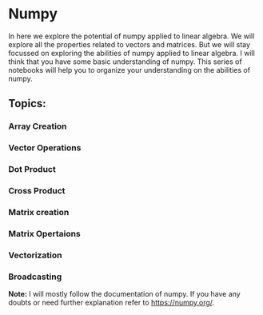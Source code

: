 # Numpy
In here we explore the potential of numpy applied to linear algebra. We will explore all the properties related to vectors and matrices. But we will stay focussed on exploring the abilities of numpy applied to linear algebra. I will think that you have some basic understanding of numpy. This series of notebooks will help you to organize your understanding on the abilities of numpy. 
## Topics:
### Array Creation
### Vector Operations
### Dot Product
### Cross Product
### Matrix creation
### Matrix Opertaions
### Vectorization
### Broadcasting

**Note:** I will mostly follow the documentation of numpy. If you have any doubts or need further explanation refer to https://numpy.org/.

